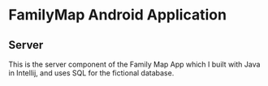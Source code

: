 # FamilyMap Android Application

## Server
This is the server component of the Family Map App which I built with Java in Intellij, and uses SQL for the fictional database.
